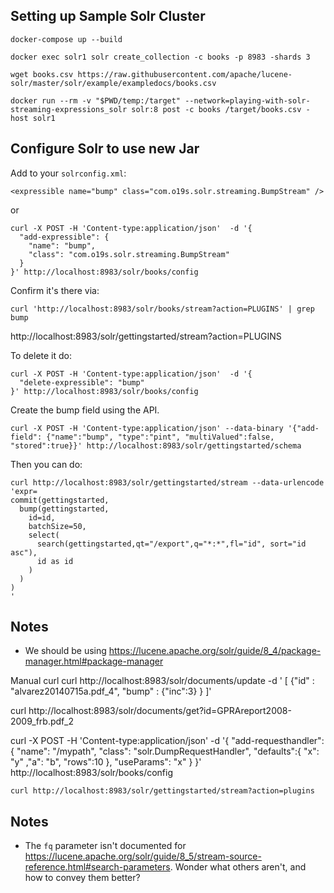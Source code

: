 ## Setting up Sample Solr Cluster

```
docker-compose up --build

docker exec solr1 solr create_collection -c books -p 8983 -shards 3

wget books.csv https://raw.githubusercontent.com/apache/lucene-solr/master/solr/example/exampledocs/books.csv

docker run --rm -v "$PWD/temp:/target" --network=playing-with-solr-streaming-expressions_solr solr:8 post -c books /target/books.csv -host solr1
```

## Configure Solr to use new Jar

Add to your `solrconfig.xml`:

```
<expressible name="bump" class="com.o19s.solr.streaming.BumpStream" />
```

or

```
curl -X POST -H 'Content-type:application/json'  -d '{
  "add-expressible": {
    "name": "bump",
    "class": "com.o19s.solr.streaming.BumpStream"
  }
}' http://localhost:8983/solr/books/config
```

Confirm it's there via:

```
curl 'http://localhost:8983/solr/books/stream?action=PLUGINS' | grep bump
```


http://localhost:8983/solr/gettingstarted/stream?action=PLUGINS

To delete it do:
```
curl -X POST -H 'Content-type:application/json'  -d '{
  "delete-expressible": "bump"
}' http://localhost:8983/solr/books/config
```

Create the bump field using the API.

```
curl -X POST -H 'Content-type:application/json' --data-binary '{"add-field": {"name":"bump", "type":"pint", "multiValued":false, "stored":true}}' http://localhost:8983/solr/gettingstarted/schema
```

Then you can do:

```
curl http://localhost:8983/solr/gettingstarted/stream --data-urlencode 'expr=
commit(gettingstarted,
  bump(gettingstarted,
    id=id,
    batchSize=50,
    select(
      search(gettingstarted,qt="/export",q="*:*",fl="id", sort="id asc"),
      id as id
    )
  )
)
'
```




## Notes

* We should be using https://lucene.apache.org/solr/guide/8_4/package-manager.html#package-manager

Manual curl
curl http://localhost:8983/solr/documents/update -d '
[
 {"id"         : "alvarez20140715a.pdf_4",
  "bump"   : {"inc":3}
 }
]'

curl http://localhost:8983/solr/documents/get?id=GPRAreport2008-2009_frb.pdf_2


curl -X POST -H 'Content-type:application/json'  -d '{
  "add-requesthandler": {
    "name": "/mypath",
    "class": "solr.DumpRequestHandler",
    "defaults":{ "x": "y" ,"a": "b", "rows":10 },
    "useParams": "x"
  }
}' http://localhost:8983/solr/books/config


```
curl http://localhost:8983/solr/gettingstarted/stream?action=plugins
```


## Notes

* The `fq` parameter isn't documented for https://lucene.apache.org/solr/guide/8_5/stream-source-reference.html#search-parameters.   Wonder what others aren't, and how to convey them better?
